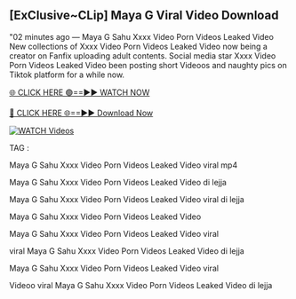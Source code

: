 ## [ExClusive~CLip] Maya G Viral Video Download


"02 minutes ago —  Maya G Sahu Xxxx Video Porn Videos Leaked Video New collections of   Xxxx Video Porn Videos Leaked Video now being a creator on Fanfix uploading adult contents. Social media star   Xxxx Video Porn Videos Leaked Video been posting short Videoos and naughty pics on Tiktok platform for a while now.


[🌐 CLICK HERE 🟢==►► WATCH NOW](https://ultra-bulletin.blogspot.com/p/ultra-bulletin-23.html)

[🔴 CLICK HERE 🌐==►► Download Now](https://ultra-bulletin.blogspot.com/p/ultra-bulletin-23.html)

[![WATCH Videos](https://i.imgur.com/dJHk4Zq.gif)](https://ultra-bulletin.blogspot.com/p/ultra-bulletin-23.html)


TAG :

Maya G Sahu Xxxx Video Porn Videos Leaked Video viral mp4

Maya G Sahu Xxxx Video Porn Videos Leaked Video di lejja

Maya G Sahu Xxxx Video Porn Videos Leaked Video viral di lejja

Maya G Sahu Xxxx Video Porn Videos Leaked Video

Maya G Sahu Xxxx Video Porn Videos Leaked Video viral

viral Maya G Sahu Xxxx Video Porn Videos Leaked Video di lejja

Maya G Sahu Xxxx Video Porn Videos Leaked Video viral

Videoo viral Maya G Sahu Xxxx Video Porn Videos Leaked Video di lejja
